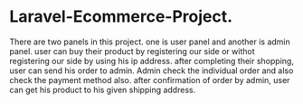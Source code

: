 # Laravel-Ecommerce-Project.
There are two panels in this project.
one is user panel and another is admin panel.
user can buy their product by registering our side or withot registering our side by using his ip address.
after completing their shopping, user can send his order to admin.
Admin check the individual order and also check the payment method also.
after confirmation of order by admin, user can get his product to his given shipping address.
